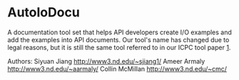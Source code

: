 # AutoIoDocu
A documentation tool set that helps API developers create I/O examples and add the examples into API documents.
Our tool's name has changed due to legal reasons, but it is still the same tool referred to in our ICPC tool paper [1](https://ieeexplore.ieee.org/abstract/document/7961538/).

Authors: 
Siyuan Jiang       http://www3.nd.edu/~sjiang1/
Ameer Armaly       http://www3.nd.edu/~aarmaly/
Collin McMillan    http://www3.nd.edu/~cmc/
